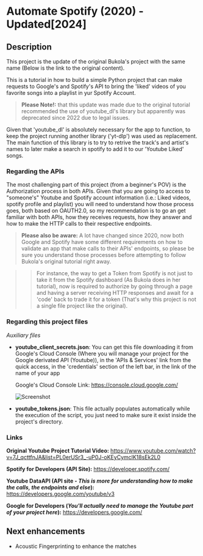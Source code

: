 # Automate Spotify (2020) - Updated[2024]

## Description

This project is the update of the original Bukola's project with the same name (Below is the link to the original content). 

This is a tutorial in how to build a simple Python project that can make requests to Google's and Spotify's API to bring the 'liked' videos of you favorite songs into a playlist in yur Spotify Account.

> __Please Note!:__ that this update was made due to the original tutorial recommended the use of youtube_dl's library but apparently was deprecated since 2022 due to legal issues.

Given that 'youtube_dl' is absolutely necessary for the app to function, to keep the project running another library ('yt-dlp') was used as replacement. The main function of this library is to try to retrive the track's and artist's names to later make a search in spotify to add it to our 'Youtube Liked' songs.


### Regarding the APIs

The most challenging part of this project (from a beginner's POV) is the Authorization process in both APIs. Given that you are going to access to "someone's" Youtube and Spotify account information (i.e.: Liked videos, spotify profile and playlist) you will need to understand how those process goes, both based on OAUTH2.0, so my recommendation is to go an get familiar with both APIs, how they receives requests, how they answer and how to make the HTTP calls to their respective endpoints.

> __Please also be aware:__ A lot have changed since 2020, now both Google and Spotify have some different requirements on how to validate an app that make calls to their APIs' endpoints, so please be sure you understand those processes before attempting to follow Bukola's original tutorial right away.

>> For instance, the way to get a Token from Spotify is not just to take it from the Spotify dashboard (As Bukola does in her tutorial), now is required to authorize by going through a page and having a server receiving HTTP responses and await for a 'code' back to trade it for a token (That's why this project is not a single file project like the original).


### Regarding this project files

_Auxiliary files_

- **youtube_client_secrets.json**: You can get this file downloading it from Google's Cloud Console (Where you will manage your project for the Google derivated API (Youtube)), in the 'APIs & Services' link from the quick access, in the 'credentials' section of the left bar, in the link of the name of your app
    
    Google's Cloud Console Link: https://console.cloud.google.com/
    
    ![Screenshot](https://i.ibb.co/Q8R66TZ/Youtube-Client-ID-Client-Secret-ref.png)


- **youtube_tokens.json**: This file actually populates automatically while the execution of the script, you just need to make sure it exist inside the project's directory.





### Links
__Original Youtube Project Tutorial Video:__ https://www.youtube.com/watch?v=7J_qcttfnJA&list=PL0erUSr3_-uP0J-oKEyCymclK18sEk2L0

__Spotify for Developers (API Site):__ https://developer.spotify.com/

__Youtube DataAPI (API site - _This is more for understanding how to make the calls, the endpoints and else_):__ https://developers.google.com/youtube/v3

__Google for Developers (_You'll actually need to manage the Youtube part of your project here_):__ https://developers.google.com/



## Next enhancements

- Acoustic Fingerprinting to enhance the matches
